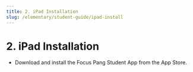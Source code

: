 ```yaml
---
title: 2. iPad Installation
slug: /elementary/student-guide/ipad-install
---
```


# 2. iPad Installation

- Download and install the Focus Pang Student App from the App Store.
